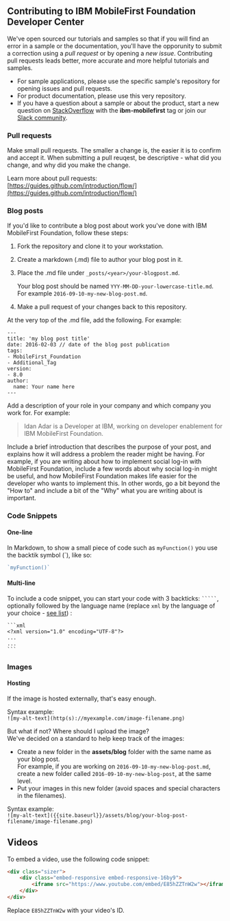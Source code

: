 ## Contributing to IBM MobileFirst Foundation Developer Center
We've open sourced our tutorials and samples so that if you will find an error in a sample or the documentation, you'll have the opporunity to submit a correction using a *pull request* or by opening a *new issue*. Contributing pull requests leads better, more accurate and more helpful tutorials and samples.

* For sample applications, please use the specific sample's repository for opening issues and pull requests.  
* For product documentation, please use this very repository.
* If you have a question about a sample or about the product, start a new question on [StackOverflow](https://stackoverflow.com/questions/ask) with the **ibm-mobilefirst** tag or join our [Slack community](https://mobilefirstplatform.ibmcloud.com/blog/2015/08/19/come-chat-with-us/).
  
### Pull requests  
Make small pull requests. The smaller a change is, the easier it is to confirm and accept it. When submitting a pull reuqest, be descriptive - what did you change, and why did you make the change.

Learn more about pull requests: [https://guides.github.com/introduction/flow/](https://guides.github.com/introduction/flow/)

### Blog posts
If you'd like to contribute a blog post about work you've done with IBM MobileFirst Foundation, follow these steps:

1. Fork the repository and clone it to your workstation.
2. Create a markdown (.md) file to author your blog post in it.
3. Place the .md file under `_posts/<year>/your-blogpost.md`.

    Your blog post should be named `YYY-MM-DD-your-lowercase-title.md`. For example `2016-09-10-my-new-blog-post.md`.
    
4. Make a pull request of your changes back to this repository.

At the very top of the .md file, add the following. For example: 

```
---
title: 'my blog post title'
date: 2016-02-03 // date of the blog post publication
tags:
- MobileFirst_Foundation
- Additional_Tag
version:
- 8.0
author:
  name: Your name here
---
```

Add a description of your role in your company and which company you work for. For example:

> Idan Adar is a Developer at IBM, working on developer enablement for IBM MobileFirst Foundation.

Include a brief introduction that describes the purpose of your post, and explains how it will address a problem the reader might be having. For example, if you are writing about how to implement social log-in with MobileFirst Foundation, include a few words about why social log-in might be useful, and how MobileFirst Foundation makes life easier for the developer who wants to implement this. In other words, go a bit beyond the "How to" and include a bit of the "Why" what you are writing about is important.

### Code Snippets
#### One-line
In Markdown, to show a small piece of code such as `myFunction()` you use the backtik symbol (\`), like so: 

```javascript
`myFunction()`
```

#### Multi-line
To include a code snippet, you can start your code with 3 backticks: ` ````` `, optionally followed by the language name (replace `xml` by the language of your choice - [see list](https://github.com/jneen/rouge/wiki/List-of-supported-languages-and-lexers)) :

    ```xml
    <?xml version="1.0" encoding="UTF-8"?>
    ...
    ...
    ```

### Images
#### Hosting
If the image is hosted externally, that's easy enough. 

Syntax example:  
`![my-alt-text](http(s)://myexample.com/image-filename.png)`

But what if not? Where should I upload the image?  
We've decided on a standard to help keep track of the images:  

- Create a new folder in the **assets/blog** folder with the same name as your blog post.  
 For example, if you are working on `2016-09-10-my-new-blog-post.md`, create a new folder called `2016-09-10-my-new-blog-post`, at the same level.
- Put your images in this new folder (avoid spaces and special characters in the filenames).

Syntax example:  
`![my-alt-text]({{site.baseurl}}/assets/blog/your-blog-post-filename/image-filename.png)`

## Videos
To embed a video, use the following code snippet:

```html
<div class="sizer">
    <div class="embed-responsive embed-responsive-16by9">
        <iframe src="https://www.youtube.com/embed/E85hZZTnW2w"></iframe>
    </div>
</div>
```

Replace `E85hZZTnW2w` with your video's ID.
